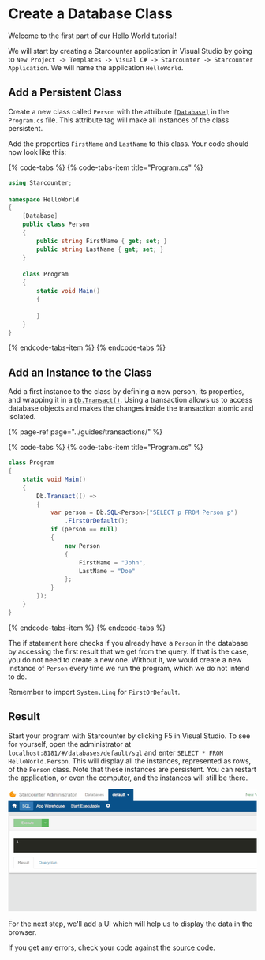 # Create a Database Class

Welcome to the first part of our Hello World tutorial!

We will start by creating a Starcounter application in Visual Studio by going to `New Project -> Templates -> Visual C# -> Starcounter -> Starcounter Application`. We will name the application `HelloWorld`.

## Add a Persistent Class

Create a new class called `Person` with the attribute [`[Database]`](../guides/database/creating-database-classes.md) in the `Program.cs` file. This attribute tag will make all instances of the class persistent.

Add the properties `FirstName` and `LastName` to this class. Your code should now look like this:

{% code-tabs %}
{% code-tabs-item title="Program.cs" %}
```csharp
using Starcounter;

namespace HelloWorld
{
    [Database]
    public class Person
    {
        public string FirstName { get; set; }
        public string LastName { get; set; }
    }

    class Program
    {
        static void Main()
        {

        }
    }
}
```
{% endcode-tabs-item %}
{% endcode-tabs %}

## Add an Instance to the Class

Add a first instance to the class by defining a new person, its properties, and wrapping it in a [`Db.Transact()`](../guides/transactions/using-transactions.md#dbtransact). Using a transaction allows us to access database objects and makes the changes inside the transaction atomic and isolated. 

{% page-ref page="../guides/transactions/" %}

{% code-tabs %}
{% code-tabs-item title="Program.cs" %}
```csharp
class Program
{
    static void Main()
    {
        Db.Transact(() =>
        {
            var person = Db.SQL<Person>("SELECT p FROM Person p")
                .FirstOrDefault();
            if (person == null)
            {
                new Person
                {
                    FirstName = "John",
                    LastName = "Doe"
                };
            }
        });
    }
}
```
{% endcode-tabs-item %}
{% endcode-tabs %}

The if statement here checks if you already have a `Person` in the database by accessing the first result that we get from the query. If that is the case, you do not need to create a new one. Without it, we would create a new instance of `Person` every time we run the program, which we do not intend to do.  
  
Remember to import `System.Linq` for `FirstOrDefault`.

## Result

Start your program with Starcounter by clicking F5 in Visual Studio. To see for yourself, open the administrator at `localhost:8181/#/databases/default/sql` and enter `SELECT * FROM HelloWorld.Person`. This will display all the instances, represented as rows, of the `Person` class. Note that these instances are persistent. You can restart the application, or even the computer, and the instances will still be there.



![](../.gitbook/assets/part1resized%20%282%29.gif)

For the next step, we'll add a UI which will help us to display the data in the browser.

If you get any errors, check your code against the [source code](https://github.com/StarcounterApps/HelloWorld/commit/4c91c301444dc074172851df7d4153ad9b5869c1).

